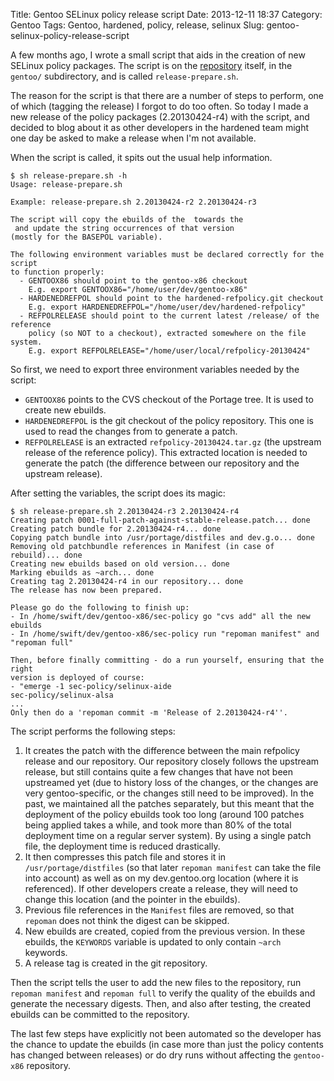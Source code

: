 Title: Gentoo SELinux policy release script
Date: 2013-12-11 18:37
Category: Gentoo
Tags: Gentoo, hardened, policy, release, selinux
Slug: gentoo-selinux-policy-release-script

A few months ago, I wrote a small script that aids in the creation of
new SELinux policy packages. The script is on the
[repository](http://git.overlays.gentoo.org/gitweb/?p=proj/hardened-refpolicy.git;a=summary)
itself, in the `gentoo/` subdirectory, and is called
`release-prepare.sh`.

The reason for the script is that there are a number of steps to
perform, one of which (tagging the release) I forgot to do too often. So
today I made a new release of the policy packages (2.20130424-r4) with
the script, and decided to blog about it as other developers in the
hardened team might one day be asked to make a release when I'm not
available.

When the script is called, it spits out the usual help information.

    $ sh release-prepare.sh -h
    Usage: release-prepare.sh  

    Example: release-prepare.sh 2.20130424-r2 2.20130424-r3

    The script will copy the ebuilds of the  towards the
     and update the string occurrences of that version
    (mostly for the BASEPOL variable).

    The following environment variables must be declared correctly for the script
    to function properly:
      - GENTOOX86 should point to the gentoo-x86 checkout
        E.g. export GENTOOX86="/home/user/dev/gentoo-x86"
      - HARDENEDREFPOL should point to the hardened-refpolicy.git checkout
        E.g. export HARDENEDREFPOL="/home/user/dev/hardened-refpolicy"
      - REFPOLRELEASE should point to the current latest /release/ of the reference
        policy (so NOT to a checkout), extracted somewhere on the file system.
        E.g. export REFPOLRELEASE="/home/user/local/refpolicy-20130424"

So first, we need to export three environment variables needed by the
script:

-   `GENTOOX86` points to the CVS checkout of the Portage tree. It is
    used to create new ebuilds.
-   `HARDENEDREFPOL` is the git checkout of the policy repository. This
    one is used to read the changes from to generate a patch.
-   `REFPOLRELEASE` is an extracted `refpolicy-20130424.tar.gz` (the
    upstream release of the reference policy). This extracted location
    is needed to generate the patch (the difference between our
    repository and the upstream release).

After setting the variables, the script does its magic:

    $ sh release-prepare.sh 2.20130424-r3 2.20130424-r4
    Creating patch 0001-full-patch-against-stable-release.patch... done
    Creating patch bundle for 2.20130424-r4... done
    Copying patch bundle into /usr/portage/distfiles and dev.g.o... done
    Removing old patchbundle references in Manifest (in case of rebuild)... done
    Creating new ebuilds based on old version... done
    Marking ebuilds as ~arch... done
    Creating tag 2.20130424-r4 in our repository... done
    The release has now been prepared.

    Please go do the following to finish up:
    - In /home/swift/dev/gentoo-x86/sec-policy go "cvs add" all the new ebuilds
    - In /home/swift/dev/gentoo-x86/sec-policy run "repoman manifest" and "repoman full"

    Then, before finally committing - do a run yourself, ensuring that the right
    version is deployed of course:
    - "emerge -1 sec-policy/selinux-aide
    sec-policy/selinux-alsa
    ...
    Only then do a 'repoman commit -m 'Release of 2.20130424-r4''.

The script performs the following steps:

1.  It creates the patch with the difference between the main refpolicy
    release and our repository. Our repository closely follows the
    upstream release, but still contains quite a few changes that have
    not been upstreamed yet (due to history loss of the changes, or the
    changes are very gentoo-specific, or the changes still need to
    be improved). In the past, we maintained all the patches separately,
    but this meant that the deployment of the policy ebuilds took too
    long (around 100 patches being applied takes a while, and took more
    than 80% of the total deployment time on a regular server system).
    By using a single patch file, the deployment time is
    reduced drastically.
2.  It then compresses this patch file and stores it in
    `/usr/portage/distfiles` (so that later `repoman manifest` can take
    the file into account) as well as on my dev.gentoo.org location
    (where it is referenced). If other developers create a release, they
    will need to change this location (and the pointer in the ebuilds).
3.  Previous file references in the `Manifest` files are removed, so
    that `repoman` does not think the digest can be skipped.
4.  New ebuilds are created, copied from the previous version. In these
    ebuilds, the `KEYWORDS` variable is updated to only contain
    `~arch` keywords.
5.  A release tag is created in the git repository.

Then the script tells the user to add the new files to the repository,
run `repoman manifest` and `repoman full` to verify the quality of the
ebuilds and generate the necessary digests. Then, and also after
testing, the created ebuilds can be committed to the repository.

The last few steps have explicitly not been automated so the developer
has the chance to update the ebuilds (in case more than just the policy
contents has changed between releases) or do dry runs without affecting
the `gentoo-x86` repository.
